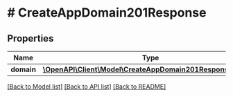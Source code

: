 # # CreateAppDomain201Response

## Properties

Name | Type | Description | Notes
------------ | ------------- | ------------- | -------------
**domain** | [**\OpenAPI\Client\Model\CreateAppDomain201ResponseDomain**](CreateAppDomain201ResponseDomain.md) |  | [optional]

[[Back to Model list]](../../README.md#models) [[Back to API list]](../../README.md#endpoints) [[Back to README]](../../README.md)
